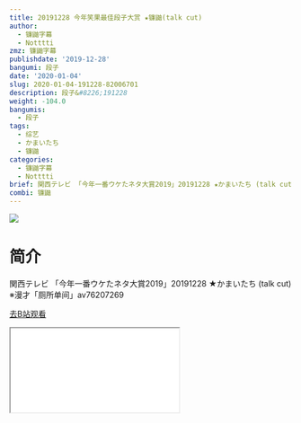 ```yaml
---
title: 20191228 今年笑果最佳段子大赏 ★镰鼬(talk cut)
author:
  - 镰鼬字幕
  - Notttti
zmz: 镰鼬字幕
publishdate: '2019-12-28'
bangumi: 段子
date: '2020-01-04'
slug: 2020-01-04-191228-82006701
description: 段子&#8226;191228
weight: -104.0
bangumis:
  - 段子
tags:
  - 综艺
  - かまいたち
  - 镰鼬
categories:
  - 镰鼬字幕
  - Notttti
brief: 関西テレビ 「今年一番ウケたネタ大賞2019」20191228 ★かまいたち (talk cut) ※漫才「厕所单间」av76207269
combi: 镰鼬
---
```

![](https://raw.githubusercontent.com/tcgriffith/owaraisite/master/static/tmpimg/492c903a619b3ccf055c9f81be8459c78d656d86.jpg.480.jpg)
# 简介  
関西テレビ
「今年一番ウケたネタ大賞2019」20191228
★かまいたち (talk cut)
※漫才「厕所单间」av76207269  

[去B站观看](https://www.bilibili.com/video/av82006701/)
<div class ="resp-container"><iframe class="testiframe" src="//player.bilibili.com/player.html?aid=82006701"", scrolling="no", allowfullscreen="true" > </iframe></div> 
